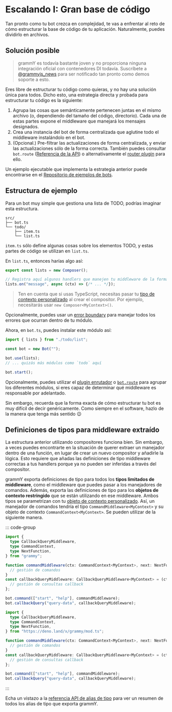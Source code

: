 # Escalando I: Gran base de código

Tan pronto como tu bot crezca en complejidad, te vas a enfrentar al reto de cómo estructurar la base de código de tu aplicación.
Naturalmente, puedes dividirlo en archivos.

## Solución posible

> grammY es todavía bastante joven y no proporciona ninguna integración oficial con contenedores DI todavía.
> Suscríbete a [@grammyjs_news](https://t.me/grammyjs_news) para ser notificado tan pronto como demos soporte a esto.

Eres libre de estructurar tu código como quieras, y no hay una solución única para todos.
Dicho esto, una estrategia directa y probada para estructurar tu código es la siguiente:

1. Agrupa las cosas que semánticamente pertenecen juntas en el mismo archivo (o, dependiendo del tamaño del código, directorio).
   Cada una de estas partes expone el middleware que manejará los mensajes designados.
2. Crea una instancia del bot de forma centralizada que aglutine todo el middleware instalándolo en el bot.
3. (Opcional.) Pre-filtrar las actualizaciones de forma centralizada, y enviar las actualizaciones sólo de la forma correcta.
   También puedes consultar `bot.route` ([Referencia de la API](https://deno.land/x/grammy/mod.ts?s=Composer#method_route_0)) o alternativamente el [router plugin](../plugins/router) para ello.

Un ejemplo ejecutable que implementa la estrategia anterior puede encontrarse en el [Repositorio de ejemplos de bots](https://github.com/grammyjs/examples/tree/main/scaling).

## Estructura de ejemplo

Para un bot muy simple que gestiona una lista de TODO, podrías imaginar esta estructura.

```asciiart:no-line-numbers
src/
├── bot.ts
└── todo/
    ├── item.ts
    └── list.ts
```

`item.ts` sólo define algunas cosas sobre los elementos TODO, y estas partes de código se utilizan en `list.ts`.

En `list.ts`, entonces harías algo así:

```ts
export const lists = new Composer();

// Registra aquí algunos handlers que manejen tu middleware de la forma habitual.
lists.on("message", async (ctx) => {/* ... */});
```

> Ten en cuenta que si usas TypeScript, necesitas pasar tu [tipo de contexto personalizado](../guide/context#personalizacion-del-objeto-de-contexto) al crear el compositor.
> Por ejemplo, necesitarás usar `new Composer<MyContext>()`.

Opcionalmente, puedes usar un [error boundary](../guide/errors#error-boundaries) para manejar todos los errores que ocurran dentro de tu módulo.

Ahora, en `bot.ts`, puedes instalar este módulo así:

```ts
import { lists } from "./todo/list";

const bot = new Bot("");

bot.use(lists);
// ... quizás más módulos como `todo` aquí

bot.start();
```

Opcionalmente, puedes utilizar el [plugin enrutador](../plugins/router) o [`bot.route`](https://deno.land/x/grammy/mod.ts?s=Composer#method_route_0) para agrupar los diferentes módulos, si eres capaz de determinar qué middleware es responsable por adelantado.

Sin embargo, recuerda que la forma exacta de cómo estructurar tu bot es muy difícil de decir genéricamente.
Como siempre en el software, hazlo de la manera que tenga más sentido :wink:

## Definiciones de tipos para middleware extraído

La estructura anterior utilizando compositores funciona bien.
Sin embargo, a veces puedes encontrarte en la situación de querer extraer un manejador dentro de una función, en lugar de crear un nuevo compositor y añadirle la lógica.
Esto requiere que añadas las definiciones de tipo middleware correctas a tus handlers porque ya no pueden ser inferidas a través del compositor.

grammY exporta definiciones de tipo para todos los **tipos limitados de middleware**, como el middleware que puedes pasar a los manejadores de comandos.
Además, exporta las definiciones de tipo para los **objetos de contexto restringido** que se están utilizando en ese middleware.
Ambos tipos se parametrizan con tu [objeto de contexto personalizado](../guide/context#customizing-the-context-object).
Así, un manejador de comandos tendría el tipo `CommandMiddleware<MyContext>` y su objeto de contexto `CommandContext<MyContext>`.
Se pueden utilizar de la siguiente manera.

::: code-group

```ts [Node.js]
import {
  type CallbackQueryMiddleware,
  type CommandContext,
  type NextFunction,
} from "grammy";

function commandMiddleware(ctx: CommandContext<MyContext>, next: NextFunction) {
  // gestión de comandos
}
const callbackQueryMiddleware: CallbackQueryMiddleware<MyContext> = (ctx) => {
  // gestión de consultas callback
};

bot.command(["start", "help"], commandMiddleware);
bot.callbackQuery("query-data", callbackQueryMiddleware);
```

```ts [Deno]
import {
  type CallbackQueryMiddleware,
  type CommandContext,
  type NextFunction,
} from "https://deno.land/x/grammy/mod.ts";

function commandMiddleware(ctx: CommandContext<MyContext>, next: NextFunction) {
  // gestión de comandos
}
const callbackQueryMiddleware: CallbackQueryMiddleware<MyContext> = (ctx) => {
  // gestión de consultas callback
};

bot.command(["start", "help"], commandMiddleware);
bot.callbackQuery("query-data", callbackQueryMiddleware);
```

:::

Echa un vistazo a la [referencia API de alias de tipo](https://deno.land/x/grammy/mod.ts#Type_Aliases) para ver un resumen de todos los alias de tipo que exporta grammY.
